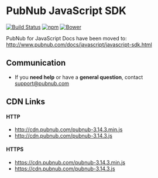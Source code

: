 # PubNub JavaScript SDK

[![Build Status](https://travis-ci.org/pubnub/javascript.svg?branch=master)](https://travis-ci.org/pubnub/javascript)
[![npm](https://img.shields.io/npm/v/pubnub.svg)]()
[![Bower](https://img.shields.io/bower/v/pubnub.svg)]()

PubNub for JavaScript Docs have been moved to: http://www.pubnub.com/docs/javascript/javascript-sdk.html

## Communication

- If you **need help** or have a **general question**, contact <support@pubnub.com>

## CDN Links

#### HTTP
* http://cdn.pubnub.com/pubnub-3.14.3.min.js
* http://cdn.pubnub.com/pubnub-3.14.3.js

#### HTTPS
* https://cdn.pubnub.com/pubnub-3.14.3.min.js
* https://cdn.pubnub.com/pubnub-3.14.3.js
